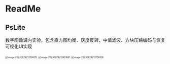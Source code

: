 # ReadMe

## PsLite

数字图像课内实验，包含直方图均衡、灰度反转、中值滤波、方块压缩编码与恢复
可视化UI实现

<img src="https://caldow.oss-cn-shanghai.aliyuncs.com/typora/image-20230629212154215.png" alt="image-20230629212154215" style="zoom: 50%;" />

<img src="https://caldow.oss-cn-shanghai.aliyuncs.com/typora/image-20230629212601661.png" alt="image-20230629212601661" style="zoom:50%;" />

<img src="https://caldow.oss-cn-shanghai.aliyuncs.com/typora/image-20230629212706108.png" alt="image-20230629212706108" style="zoom:50%;" />
